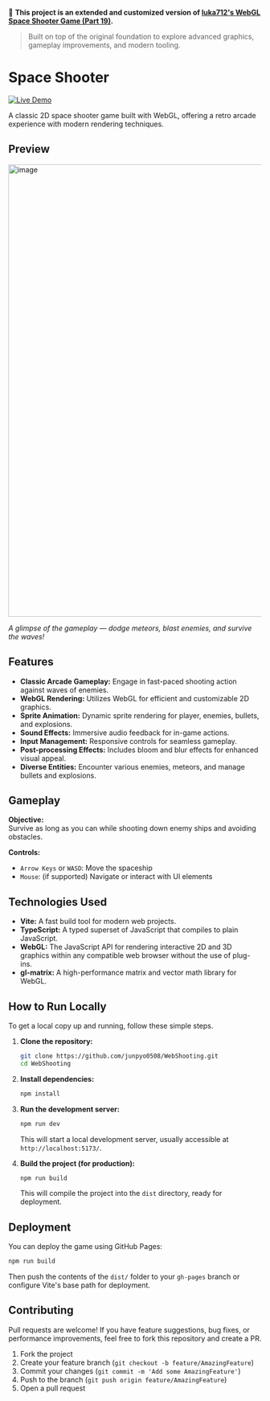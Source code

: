 📌 **This project is an extended and customized version of [luka712's WebGL Space Shooter Game (Part 19)](https://github.com/luka712/youtube_series/tree/main/WebGL/space_shooter_game/part19).**
>
> Built on top of the original foundation to explore advanced graphics, gameplay improvements, and modern tooling.

# Space Shooter

[![Live Demo](https://img.shields.io/badge/Play%20Now-WebShooting-blue?style=for-the-badge)](https://junpyo0508.github.io/WebShooting/)

A classic 2D space shooter game built with WebGL, offering a retro arcade experience with modern rendering techniques.

## Preview
<img width="600" height="900" alt="image" src="https://github.com/user-attachments/assets/bfe0fbc6-fbad-4141-a96b-6f2647a8e33f" />

*A glimpse of the gameplay — dodge meteors, blast enemies, and survive the waves!*

## Features

*   **Classic Arcade Gameplay:** Engage in fast-paced shooting action against waves of enemies.
*   **WebGL Rendering:** Utilizes WebGL for efficient and customizable 2D graphics.
*   **Sprite Animation:** Dynamic sprite rendering for player, enemies, bullets, and explosions.
*   **Sound Effects:** Immersive audio feedback for in-game actions.
*   **Input Management:** Responsive controls for seamless gameplay.
*   **Post-processing Effects:** Includes bloom and blur effects for enhanced visual appeal.
*   **Diverse Entities:** Encounter various enemies, meteors, and manage bullets and explosions.

## Gameplay

**Objective:**  
Survive as long as you can while shooting down enemy ships and avoiding obstacles.

**Controls:**
- `Arrow Keys` or `WASD`: Move the spaceship
- `Mouse`: (if supported) Navigate or interact with UI elements

## Technologies Used

*   **Vite:** A fast build tool for modern web projects.
*   **TypeScript:** A typed superset of JavaScript that compiles to plain JavaScript.
*   **WebGL:** The JavaScript API for rendering interactive 2D and 3D graphics within any compatible web browser without the use of plug-ins.
*   **gl-matrix:** A high-performance matrix and vector math library for WebGL.

## How to Run Locally

To get a local copy up and running, follow these simple steps.

1.  **Clone the repository:**
    ```bash
    git clone https://github.com/junpyo0508/WebShooting.git
    cd WebShooting
    ```
2.  **Install dependencies:**
    ```bash
    npm install
    ```
3.  **Run the development server:**
    ```bash
    npm run dev
    ```
    This will start a local development server, usually accessible at `http://localhost:5173/`.

4.  **Build the project (for production):**
    ```bash
    npm run build
    ```
    This will compile the project into the `dist` directory, ready for deployment.

## Deployment

You can deploy the game using GitHub Pages:

```bash
npm run build
```

Then push the contents of the `dist/` folder to your `gh-pages` branch or configure Vite's base path for deployment.

## Contributing

Pull requests are welcome! If you have feature suggestions, bug fixes, or performance improvements, feel free to fork this repository and create a PR.

1. Fork the project
2. Create your feature branch (`git checkout -b feature/AmazingFeature`)
3. Commit your changes (`git commit -m 'Add some AmazingFeature'`)
4. Push to the branch (`git push origin feature/AmazingFeature`)
5. Open a pull request

